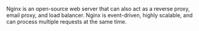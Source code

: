 
Nginx is an open-source web server that can also act as a reverse proxy, email proxy, and load balancer. Nginx is event-driven, highly scalable, and can process multiple requests at the same time.
